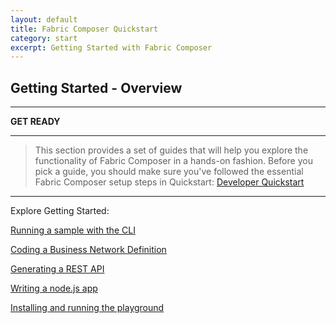 ```yaml
---
layout: default
title: Fabric Composer Quickstart
category: start
excerpt: Getting Started with Fabric Composer
---
```


## Getting Started - Overview
---

<i class="fa fa-fw  fa-coffee"></i>  <b>GET READY</b><br>

---

>This section provides a set of guides that will help you explore the functionality of Fabric Composer in a hands-on fashion.
Before you pick a guide, you should make sure you've followed the essential Fabric Composer setup steps in Quickstart:
[Developer Quickstart](./quickstart.md)


---

Explore Getting Started:

[Running a sample with the CLI](./getting-started-cmd-line.md)

[Coding a Business Network Definition](./getting-started-coding-bnd.md)

[Generating a REST API](./getting-started-rest-api.md)

[Writing a node.js app](./getting-started-nodejs-app.md)

[Installing and running the playground](./getting-started-playground.md)
